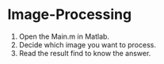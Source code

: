 # Image-Processing
1. Open the Main.m in Matlab.  
2. Decide which image you want to process.  
3. Read the result find to know the answer.  
